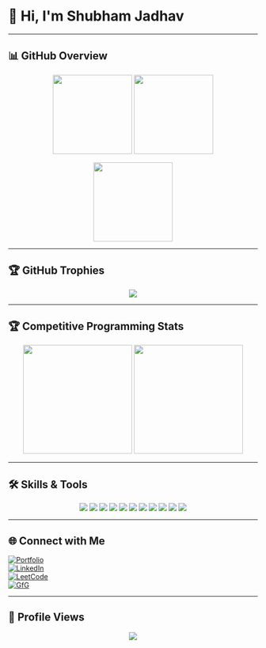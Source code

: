 # 👋 Hi, I'm Shubham Jadhav  

---

## 📊 GitHub Overview  

<p align="center">
  <img src="https://github-readme-stats.vercel.app/api?username=Shubhamjadhav824&show_icons=true&theme=tokyonight" height="160" />
  <img src="https://github-readme-stats.vercel.app/api/top-langs/?username=Shubhamjadhav824&layout=compact&theme=tokyonight" height="160" />
</p>

<p align="center">
  <img src="https://github-readme-streak-stats.herokuapp.com?user=Shubhamjadhav824&theme=tokyonight" height="160" />
</p>

---

## 🏆 GitHub Trophies  

<p align="center">
  <img src="https://github-profile-trophy.vercel.app/?username=Shubhamjadhav824&theme=tokyonight&no-frame=true&no-bg=true&margin-w=15" />
</p>

---

## 🏆 Competitive Programming Stats  

<p align="center">
  <img src="https://leetcard.jacoblin.cool/shubhamjadhav60721?theme=dark&font=baloo&ext=contest" height="220" />
  <a href="https://www.geeksforgeeks.org/user/shubhamjadj35j/">
    <img src="https://gfgstatscard.vercel.app/shubhamjadj35j" height="220" />
  </a>
</p>

---

## 🛠️ Skills & Tools  

<p align="center">
  <img src="https://img.shields.io/badge/Java-%23ED8B00.svg?style=for-the-badge&logo=openjdk&logoColor=white"/>
  <img src="https://img.shields.io/badge/SpringBoot-%236DB33F.svg?style=for-the-badge&logo=springboot&logoColor=white"/>
  <img src="https://img.shields.io/badge/Apache%20Kafka-231F20?style=for-the-badge&logo=apachekafka&logoColor=white"/>
  <img src="https://img.shields.io/badge/React-%2361DAFB.svg?style=for-the-badge&logo=react&logoColor=black"/>
  <img src="https://img.shields.io/badge/Node.js-339933?style=for-the-badge&logo=nodedotjs&logoColor=white"/>
  <img src="https://img.shields.io/badge/Express.js-000000?style=for-the-badge&logo=express&logoColor=white"/>
  <img src="https://img.shields.io/badge/TypeScript-007ACC?style=for-the-badge&logo=typescript&logoColor=white"/>
  <img src="https://img.shields.io/badge/MongoDB-%2347A248.svg?style=for-the-badge&logo=mongodb&logoColor=white"/>
  <img src="https://img.shields.io/badge/MySQL-%2300f.svg?style=for-the-badge&logo=mysql&logoColor=white"/>
  <img src="https://img.shields.io/badge/Git-%23F05032.svg?style=for-the-badge&logo=git&logoColor=white"/>
  <img src="https://img.shields.io/badge/Docker-2496ED?style=for-the-badge&logo=docker&logoColor=white"/>
</p>

---

## 🌐 Connect with Me  

[![Portfolio](https://img.shields.io/badge/Portfolio-%23000000.svg?style=for-the-badge&logo=firefox&logoColor=white)](https://your-portfolio-link.com)  
[![LinkedIn](https://img.shields.io/badge/LinkedIn-%230077B5.svg?style=for-the-badge&logo=linkedin&logoColor=white)](https://linkedin.com/in/your-link)  
[![LeetCode](https://img.shields.io/badge/LeetCode-%23FFA116.svg?style=for-the-badge&logo=LeetCode&logoColor=white)](https://leetcode.com/u/shubhamjadhav60721/)  
[![GfG](https://img.shields.io/badge/GeeksforGeeks-%2300A86B.svg?style=for-the-badge&logo=GeeksforGeeks&logoColor=white)](https://www.geeksforgeeks.org/user/shubhamjadj35j/)  

---

## 👀 Profile Views  

<p align="center">
  <img src="https://komarev.com/ghpvc/?username=Shubhamjadhav824&label=Profile%20Views&color=0e75b6&style=flat" />
</p>


